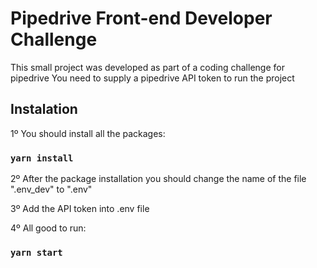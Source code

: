 # Pipedrive Front-end Developer Challenge

This small project was developed as part of a coding challenge for pipedrive
You need to supply a pipedrive API token to run the project

## Instalation

1º You should install all the packages:

### `yarn install`

2º After the package installation you should change the name of the file ".env_dev" to ".env"

3º Add the API token into .env file

4º All good to run:

### `yarn start`
